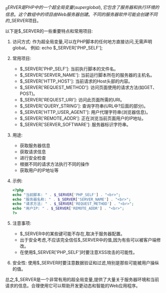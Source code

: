 $_SERVER是PHP中的一个超全局变量(superglobal),它包含了服务器和执行环境的信息。这个数组中的项目由Web服务器创建。不同的服务器软件可能会创建不同的$_SERVER项目。

以下是$_SERVER的一些重要特点和常用项目:

1. 访问方式:
   作为超全局变量,可以在PHP脚本的任何地方直接访问,无需声明global。
   例如: echo $_SERVER['PHP_SELF'];
2. 常用项目:
   - $_SERVER['PHP_SELF']: 当前执行脚本的文件名。
   - $_SERVER['SERVER_NAME']: 当前运行脚本所在的服务器的主机名。
   - $_SERVER['HTTP_HOST']: 当前请求的Host头部的内容。
   - $_SERVER['REQUEST_METHOD']: 访问页面使用的请求方法(如GET、POST)。
   - $_SERVER['REQUEST_URI']: 访问此页面所需的URI。
   - $_SERVER['QUERY_STRING']: 查询字符串(URL中?后面的部分)。
   - $_SERVER['HTTP_USER_AGENT']: 用户代理字符串(浏览器信息)。
   - $_SERVER['REMOTE_ADDR']: 正在浏览当前页面用户的IP地址。
   - $_SERVER['SERVER_SOFTWARE']: 服务器标识字符串。
3. 用途:
   - 获取服务器信息
   - 获取请求信息
   - 进行安全检查
   - 根据不同的请求方法执行不同的操作
   - 获取用户的IP地址等
4. 示例:
   ```php
   <?php
   echo "当前脚本: " . $_SERVER['PHP_SELF'] . "<br>";
   echo "服务器名称: " . $_SERVER['SERVER_NAME'] . "<br>";
   echo "请求方法: " . $_SERVER['REQUEST_METHOD'] . "<br>";
   echo "用户IP: " . $_SERVER['REMOTE_ADDR'] . "<br>";
   ?>
   ```

5. 注意事项:
   - $_SERVER中的某些键可能不存在,取决于服务器配置。
   - 出于安全考虑,不应该完全信任$_SERVER中的值,因为有些可以被客户端修改。
   - 在使用$_SERVER['PHP_SELF']时要注意XSS攻击的可能性。

6. 安全性:
   使用$_SERVER时要注意数据验证和过滤,特别是那些可能被用户操纵的值。

总之,$_SERVER是一个非常有用的超全局变量,提供了大量关于服务器环境和当前请求的信息。合理使用它可以帮助开发更动态和智能的Web应用程序。